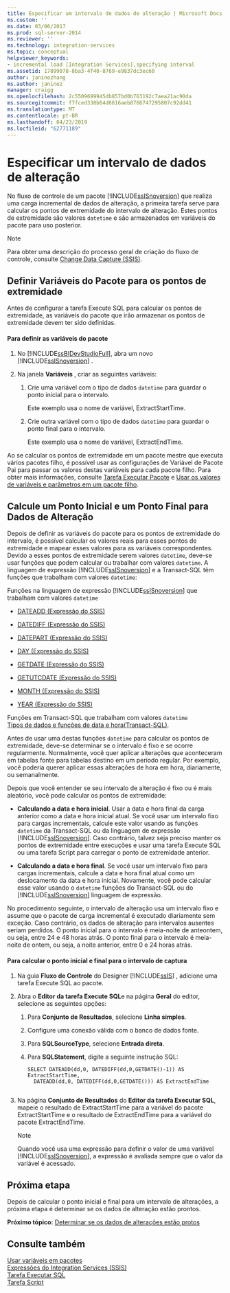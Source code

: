 ```yaml
---
title: Especificar um intervalo de dados de alteração | Microsoft Docs
ms.custom: ''
ms.date: 03/06/2017
ms.prod: sql-server-2014
ms.reviewer: ''
ms.technology: integration-services
ms.topic: conceptual
helpviewer_keywords:
- incremental load [Integration Services],specifying interval
ms.assetid: 17899078-8ba3-4f40-8769-e9837dc3ec60
author: janinezhang
ms.author: janinez
manager: craigg
ms.openlocfilehash: 2c5509699945db857bd0b763192c7aea21ac90da
ms.sourcegitcommit: f7fced330b64d6616aeb8766747295807c92dd41
ms.translationtype: MT
ms.contentlocale: pt-BR
ms.lasthandoff: 04/23/2019
ms.locfileid: "62771189"
---
```

# <a name="specify-an-interval-of-change-data"></a>Especificar um intervalo de dados de alteração
  No fluxo de controle de um pacote [!INCLUDE[ssISnoversion](../../includes/ssisnoversion-md.md)] que realiza uma carga incremental de dados de alteração, a primeira tarefa serve para calcular os pontos de extremidade do intervalo de alteração. Estes pontos de extremidade são valores `datetime` e são armazenados em variáveis do pacote para uso posterior.  
  
> [!NOTE]  
>  Para obter uma descrição do processo geral de criação do fluxo de controle, consulte [Change Data Capture &#40;SSIS&#41;](change-data-capture-ssis.md).  
  
## <a name="set-up-package-variables-for-the-endpoints"></a>Definir Variáveis do Pacote para os pontos de extremidade  
 Antes de configurar a tarefa Execute SQL para calcular os pontos de extremidade, as variáveis do pacote que irão armazenar os pontos de extremidade devem ter sido definidas.  
  
#### <a name="to-set-up-package-variables"></a>Para definir as variáveis do pacote  
  
1.  No [!INCLUDE[ssBIDevStudioFull](../../includes/ssbidevstudiofull-md.md)], abra um novo [!INCLUDE[ssISnoversion](../../includes/ssisnoversion-md.md)] .  
  
2.  Na janela **Variáveis** , criar as seguintes variáveis:  
  
    1.  Crie uma variável com o tipo de dados `datetime` para guardar o ponto inicial para o intervalo.  
  
         Este exemplo usa o nome de variável, ExtractStartTime.  
  
    2.  Crie outra variável com o tipo de dados `datetime` para guardar o ponto final para o intervalo.  
  
         Este exemplo usa o nome de variável, ExtractEndTime.  
  
 Ao se calcular os pontos de extremidade em um pacote mestre que executa vários pacotes filho, é possível usar as configurações de Variável de Pacote Pai para passar os valores destas variáveis para cada pacote filho. Para obter mais informações, consulte [Tarefa Executar Pacote](../control-flow/execute-package-task.md) e [Usar os valores de variáveis e parâmetros em um pacote filho](../use-the-values-of-variables-and-parameters-in-a-child-package.md).  
  
## <a name="calculate-a-starting-point-and-an-ending-point-for-change-data"></a>Calcule um Ponto Inicial e um Ponto Final para Dados de Alteração  
 Depois de definir as variáveis do pacote para os pontos de extremidade do intervalo, é possível calcular os valores reais para esses pontos de extremidade e mapear esses valores para as variáveis correspondentes. Devido a esses pontos de extremidade serem valores `datetime`, deve-se usar funções que podem calcular ou trabalhar com valores `datetime`. A linguagem de expressão [!INCLUDE[ssISnoversion](../../includes/ssisnoversion-md.md)] e a Transact-SQL têm funções que trabalham com valores `datetime`:  
  
 Funções na linguagem de expressão [!INCLUDE[ssISnoversion](../../includes/ssisnoversion-md.md)] que trabalham com valores `datetime`  
 -   [DATEADD &#40;Expressão do SSIS&#41;](../expressions/dateadd-ssis-expression.md)  
  
-   [DATEDIFF &#40;Expressão do SSIS&#41;](../expressions/datediff-ssis-expression.md)  
  
-   [DATEPART &#40;Expressão do SSIS&#41;](../expressions/datepart-ssis-expression.md)  
  
-   [DAY &#40;Expressão do SSIS&#41;](../expressions/day-ssis-expression.md)  
  
-   [GETDATE &#40;Expressão do SSIS&#41;](../expressions/getdate-ssis-expression.md)  
  
-   [GETUTCDATE &#40;Expressão do SSIS&#41;](../expressions/getutcdate-ssis-expression.md)  
  
-   [MONTH &#40;Expressão do SSIS&#41;](../expressions/month-ssis-expression.md)  
  
-   [YEAR &#40;Expressão do SSIS&#41;](../expressions/year-ssis-expression.md)  
  
 Funções em Transact-SQL que trabalham com valores `datetime`  
 [Tipos de dados e funções de data e hora&#40;Transact-SQL&#41;](/sql/t-sql/functions/date-and-time-data-types-and-functions-transact-sql).  
  
 Antes de usar uma destas funções `datetime` para calcular os pontos de extremidade, deve-se determinar se o intervalo é fixo e se ocorre regularmente. Normalmente, você quer aplicar alterações que aconteceram em tabelas fonte para tabelas destino em um período regular. Por exemplo, você poderia querer aplicar essas alterações de hora em hora, diariamente, ou semanalmente.  
  
 Depois que você entender se seu intervalo de alteração é fixo ou é mais aleatório, você pode calcular os pontos de extremidade:  
  
-   **Calculando a data e hora inicial**. Usar a data e hora final da carga anterior como a data e hora inicial atual. Se você usar um intervalo fixo para cargas incrementais, calcule este valor usando as funções `datetime` da Transact-SQL ou da linguagem de expressão [!INCLUDE[ssISnoversion](../../includes/ssisnoversion-md.md)]. Caso contrário, talvez seja preciso manter os pontos de extremidade entre execuções e usar uma tarefa Execute SQL ou uma tarefa Script para carregar o ponto de extremidade anterior.  
  
-   **Calculando a data e hora final**. Se você usar um intervalo fixo para cargas incrementais, calcule a data e hora final atual como um deslocamento da data e hora inicial. Novamente, você pode calcular esse valor usando o `datetime` funções do Transact-SQL ou do [!INCLUDE[ssISnoversion](../../includes/ssisnoversion-md.md)] linguagem de expressão.  
  
 No procedimento seguinte, o intervalo de alteração usa um intervalo fixo e assume que o pacote de carga incremental é executado diariamente sem exceção. Caso contrário, os dados de alteração para intervalos ausentes seriam perdidos. O ponto inicial para o intervalo é meia-noite de anteontem, ou seja, entre 24 e 48 horas atrás. O ponto final para o intervalo é meia-noite de ontem, ou seja, a noite anterior, entre 0 e 24 horas atrás.  
  
#### <a name="to-calculate-the-starting-point-and-ending-point-for-the-capture-interval"></a>Para calcular o ponto inicial e final para o intervalo de captura  
  
1.  Na guia **Fluxo de Controle** do Designer [!INCLUDE[ssIS](../../includes/ssis-md.md)] , adicione uma tarefa Execute SQL ao pacote.  
  
2.  Abra o **Editor da tarefa Execute SQL**e na página **Geral** do editor, selecione as seguintes opções:  
  
    1.  Para **Conjunto de Resultados**, selecione **Linha simples**.  
  
    2.  Configure uma conexão válida com o banco de dados fonte.  
  
    3.  Para **SQLSourceType**, selecione **Entrada direta**.  
  
    4.  Para **SQLStatement**, digite a seguinte instrução SQL:  
  
        ```  
        SELECT DATEADD(dd,0, DATEDIFF(dd,0,GETDATE()-1)) AS ExtractStartTime,  
          DATEADD(dd,0, DATEDIFF(dd,0,GETDATE())) AS ExtractEndTime  
  
        ```  
  
3.  Na página **Conjunto de Resultados** do **Editor da tarefa Executar SQL**, mapeie o resultado de ExtractStartTime para a variável do pacote ExtractStartTime e o resultado de ExtractEndTime para a variável do pacote ExtractEndTime.  
  
    > [!NOTE]  
    >  Quando você usa uma expressão para definir o valor de uma variável [!INCLUDE[ssISnoversion](../../includes/ssisnoversion-md.md)], a expressão é avaliada sempre que o valor da variável é acessado.  
  
## <a name="next-step"></a>Próxima etapa  
 Depois de calcular o ponto inicial e final para um intervalo de alterações, a próxima etapa é determinar se os dados de alteração estão prontos.  
  
 **Próximo tópico:** [Determinar se os dados de alterações estão protos](determine-whether-the-change-data-is-ready.md)  
  
## <a name="see-also"></a>Consulte também  
 [Usar variáveis em pacotes](../use-variables-in-packages.md)   
 [Expressões do Integration Services &#40;SSIS&#41;](../expressions/integration-services-ssis-expressions.md)   
 [Tarefa Executar SQL](../control-flow/execute-sql-task.md)   
 [Tarefa Script](../control-flow/script-task.md)  
  
  
